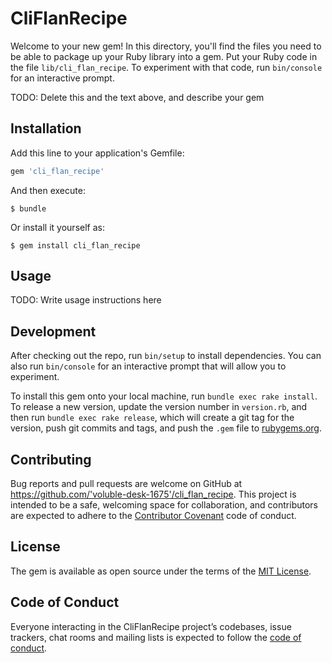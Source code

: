 # CliFlanRecipe

Welcome to your new gem! In this directory, you'll find the files you need to be able to package up your Ruby library into a gem. Put your Ruby code in the file `lib/cli_flan_recipe`. To experiment with that code, run `bin/console` for an interactive prompt.

TODO: Delete this and the text above, and describe your gem

## Installation

Add this line to your application's Gemfile:

```ruby
gem 'cli_flan_recipe'
```

And then execute:

    $ bundle

Or install it yourself as:

    $ gem install cli_flan_recipe

## Usage

TODO: Write usage instructions here

## Development

After checking out the repo, run `bin/setup` to install dependencies. You can also run `bin/console` for an interactive prompt that will allow you to experiment.

To install this gem onto your local machine, run `bundle exec rake install`. To release a new version, update the version number in `version.rb`, and then run `bundle exec rake release`, which will create a git tag for the version, push git commits and tags, and push the `.gem` file to [rubygems.org](https://rubygems.org).

## Contributing

Bug reports and pull requests are welcome on GitHub at https://github.com/'voluble-desk-1675'/cli_flan_recipe. This project is intended to be a safe, welcoming space for collaboration, and contributors are expected to adhere to the [Contributor Covenant](http://contributor-covenant.org) code of conduct.

## License

The gem is available as open source under the terms of the [MIT License](https://opensource.org/licenses/MIT).

## Code of Conduct

Everyone interacting in the CliFlanRecipe project’s codebases, issue trackers, chat rooms and mailing lists is expected to follow the [code of conduct](https://github.com/'voluble-desk-1675'/cli_flan_recipe/blob/master/CODE_OF_CONDUCT.md).
